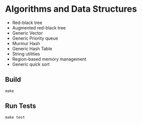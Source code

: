 # Algorithms and Data Structures

- Red-black tree
- Augmented red-black tree
- Generic Vector
- Generic Priority queue
- Murmur Hash
- Generic Hash Table
- String utilities
- Region-based memory management
- Generic quick sort

## Build

    make

## Run Tests

    make test
